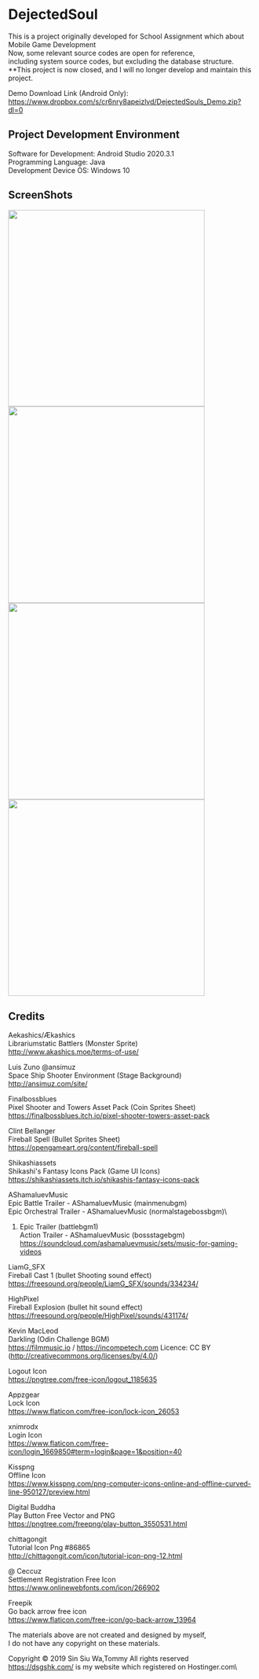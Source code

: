 # DejectedSoul

This is a project originally developed for School Assignment which about Mobile Game Development\
Now, some relevant source codes are open for reference,\
including system source codes, but excluding the database structure.\
**This project is now closed, and I will no longer develop and maintain this project.

Demo Download Link (Android Only):\
https://www.dropbox.com/s/cr6nry8apeizlvd/DejectedSouls_Demo.zip?dl=0

## Project Development Environment

Software for Development: Android Studio 2020.3.1\
Programming Language: Java\
Development Device OS: Windows 10

## ScreenShots
<img src="https://github.com/TommySinPolyU/DejectedSoul/blob/main/screenshots/DS_BattleMode.png" width="400">
<img src="https://github.com/TommySinPolyU/DejectedSoul/blob/main/screenshots/DS_Equipment.png" width="400">
<img src="https://github.com/TommySinPolyU/DejectedSoul/blob/main/screenshots/DS_Skill.png" width="400">
<img src="https://github.com/TommySinPolyU/DejectedSoul/blob/main/screenshots/DS_Battle.png" width="400">

## Credits

Aekashics/Ækashics\
Librariumstatic Battlers (Monster Sprite)\
http://www.akashics.moe/terms-of-use/

Luis Zuno @ansimuz\
Space Ship Shooter Environment (Stage Background)\
http://ansimuz.com/site/

Finalbossblues\
Pixel Shooter and Towers Asset Pack (Coin Sprites Sheet)\
https://finalbossblues.itch.io/pixel-shooter-towers-asset-pack

Clint Bellanger\
Fireball Spell (Bullet Sprites Sheet)\
https://opengameart.org/content/fireball-spell

Shikashiassets\
Shikashi's Fantasy Icons Pack (Game UI Icons)\
https://shikashiassets.itch.io/shikashis-fantasy-icons-pack

AShamaluevMusic\
Epic Battle Trailer - AShamaluevMusic (mainmenubgm)\
Epic Orchestral Trailer - AShamaluevMusic (normalstagebossbgm)\
01. Epic Trailer (battlebgm1)\
Action Trailer - AShamaluevMusic (bossstagebgm)\
https://soundcloud.com/ashamaluevmusic/sets/music-for-gaming-videos

LiamG_SFX\
Fireball Cast 1 (bullet Shooting sound effect)\
https://freesound.org/people/LiamG_SFX/sounds/334234/

HighPixel\
Fireball Explosion (bullet hit sound effect)\
https://freesound.org/people/HighPixel/sounds/431174/

Kevin MacLeod\
Darkling (Odin Challenge BGM)\
https://filmmusic.io / https://incompetech.com
Licence: CC BY (http://creativecommons.org/licenses/by/4.0/)

Logout Icon\
https://pngtree.com/free-icon/logout_1185635

Appzgear\
Lock Icon\
https://www.flaticon.com/free-icon/lock-icon_26053

xnimrodx\
Login Icon\
https://www.flaticon.com/free-icon/login_1669850#term=login&page=1&position=40

Kisspng\
Offline Icon\
https://www.kisspng.com/png-computer-icons-online-and-offline-curved-line-950127/preview.html

Digital Buddha\
Play Button Free Vector and PNG\
https://pngtree.com/freepng/play-button_3550531.html

chittagongit\
Tutorial Icon Png #86865\
http://chittagongit.com/icon/tutorial-icon-png-12.html

@ Ceccuz\
Settlement Registration Free Icon\
https://www.onlinewebfonts.com/icon/266902

Freepik\
Go back arrow free icon\
https://www.flaticon.com/free-icon/go-back-arrow_13964

The materials above are not created and designed by myself,\
I do not have any copyright on these materials.


Copyright © 2019 Sin Siu Wa,Tommy All rights reserved\
https://dsgshk.com/ is my website which registered on Hostinger.com\
